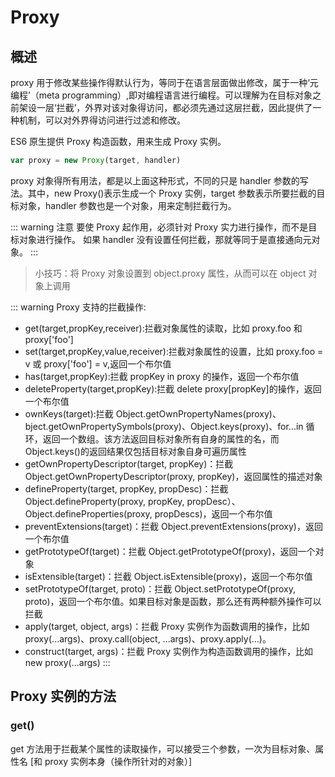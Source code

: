 # Proxy

## 概述

proxy 用于修改某些操作得默认行为，等同于在语言层面做出修改，属于一种‘元编程’（meta programming）,即对编程语言进行编程。可以理解为在目标对象之前架设一层‘拦截’，外界对该对象得访问，都必须先通过这层拦截，因此提供了一种机制，可以对外界得访问进行过滤和修改。

ES6 原生提供 Proxy 构造函数，用来生成 Proxy 实例。

```javascript
var proxy = new Proxy(target, handler)
```

proxy 对象得所有用法，都是以上面这种形式，不同的只是 handler 参数的写法。其中，new Proxy()表示生成一个 Proxy 实例，target 参数表示所要拦截的目标对象，handler 参数也是一个对象，用来定制拦截行为。

::: warning 注意
要使 Proxy 起作用，必须针对 Proxy 实力进行操作，而不是目标对象进行操作。
如果 handler 没有设置任何拦截，那就等同于是直接通向元对象。
:::

> 小技巧：将 Proxy 对象设置到 object.proxy 属性，从而可以在 object 对象上调用

::: warning Proxy 支持的拦截操作:

- get(target,propKey,receiver):拦截对象属性的读取，比如 proxy.foo 和 proxy['foo']
- set(target,propKey,value,receiver):拦截对象属性的设置，比如 proxy.foo = v 或 proxy['foo'] = v,返回一个布尔值
- has(target,propKey):拦截 propKey in proxy 的操作，返回一个布尔值
- deleteProperty(target,propKey):拦截 delete proxy[propKey]的操作，返回一个布尔值
- ownKeys(target):拦截 Object.getOwnPropertyNames(proxy)、bject.getOwnPropertySymbols(proxy)、Object.keys(proxy)、for...in 循环，返回一个数组。该方法返回目标对象所有自身的属性的名，而 Object.keys()的返回结果仅包括目标对象自身可遍历属性
- getOwnPropertyDescriptor(target, propKey)：拦截 Object.getOwnPropertyDescriptor(proxy, propKey)，返回属性的描述对象
- defineProperty(target, propKey, propDesc)：拦截 Object.defineProperty(proxy, propKey, propDesc）、Object.defineProperties(proxy, propDescs)，返回一个布尔值
- preventExtensions(target)：拦截 Object.preventExtensions(proxy)，返回一个布尔值
- getPrototypeOf(target)：拦截 Object.getPrototypeOf(proxy)，返回一个对象
- isExtensible(target)：拦截 Object.isExtensible(proxy)，返回一个布尔值
- setPrototypeOf(target, proto)：拦截 Object.setPrototypeOf(proxy, proto)，返回一个布尔值。如果目标对象是函数，那么还有两种额外操作可以拦截
- apply(target, object, args)：拦截 Proxy 实例作为函数调用的操作，比如 proxy(...args)、proxy.call(object, ...args)、proxy.apply(...)。
- construct(target, args)：拦截 Proxy 实例作为构造函数调用的操作，比如 new proxy(...args)
  :::

## Proxy 实例的方法

### get()

get 方法用于拦截某个属性的读取操作，可以接受三个参数，一次为目标对象、属性名 [和 proxy 实例本身（操作所针对的对象）]
